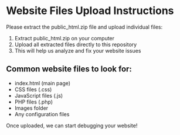 # Website Files Upload Instructions

Please extract the public_html.zip file and upload individual files:

1. Extract public_html.zip on your computer
2. Upload all extracted files directly to this repository
3. This will help us analyze and fix your website issues

## Common website files to look for:
- index.html (main page)
- CSS files (.css)
- JavaScript files (.js)
- PHP files (.php)
- Images folder
- Any configuration files

Once uploaded, we can start debugging your website!